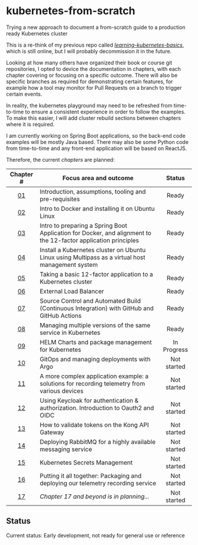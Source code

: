 # kubernetes-from-scratch

Trying a new approach to document a from-scratch guide to a production ready Kubernetes cluster

This is a re-think of my previous repo called [_learning-kubernetes-basics_](https://github.com/nicc777/learning-kubernetes-basics), which is still online, but I will probably decommission it in the future.

Looking at how many others have organized their book or course git repositories, I opted to device the documentation in chapters, with each chapter covering or focusing on a specific outcome. There will also be specific branches as required for demonstrating certain features, for example how a tool may monitor for Pull Requests on a branch to trigger certain events. 

In reality, the kubernetes playground may need to be refreshed from time-to-time to ensure a consistent experience in order to follow the examples. To make this easier, I will add cluster rebuild sections between chapters where it is required.

I am currently working on Spring Boot applications, so the back-end code examples will be mostly Java based. There may also be some Python code from time-to-time and any front-end application will be based on ReactJS. 

Therefore, the current _chapters_ are planned:

| Chapter #                    | Focus area and outcome                                                                                         | Status      |
|:----------------------------:|----------------------------------------------------------------------------------------------------------------|:-----------:|
| [01](./chapter_01/README.md) | Introduction, assumptions, tooling and pre-requisites                                                          | Ready       |
| [02](./chapter_02/README.md) | Intro to Docker and installing it on Ubuntu Linux                                                              | Ready       |
| [03](./chapter_03/README.md) | Intro to preparing a Spring Boot Application for Docker, and alignment to the 12-factor application principles | Ready       |
| [04](./chapter_04/README.md) | Install a Kubernetes cluster on Ubuntu Linux using Multipass as a virtual host management system               | Ready       |
| [05](./chapter_05/README.md) | Taking a basic 12-factor application to a Kubernetes cluster                                                   | Ready       |
| [06](./chapter_06/README.md) | External Load Balancer                                                                                         | Ready       |
| [07](./chapter_07/README.md) | Source Control and Automated Build (Continuous Integration) with GitHub and GitHub Actions                     | Ready       |
| [08](./chapter_08/README.md) | Managing multiple versions of the same service in Kubernetes                                                   | Ready       |
| [09](./chapter_09/README.md) | HELM Charts and package management for Kubernetes                                                              | In Progress |
| [10](./chapter_10/README.md) | GitOps and managing deployments with Argo                                                                      | Not started |
| [11](./chapter_11/README.md) | A more complex application example: a solutions for recording telemetry from various devices                   | Not started |
| [12](./chapter_12/README.md) | Using Keycloak for authentication & authorization. Introduction to Oauth2 and OIDC                             | Not started |
| [13](./chapter_13/README.md) | How to validate tokens on the Kong API Gateway                                                                 | Not started |
| [14](./chapter_14/README.md) | Deploying RabbitMQ for a highly available messaging service                                                    | Not started |
| [15](./chapter_15/README.md) | Kubernetes Secrets Management                                                                                  | Not started |
| [16](./chapter_16/README.md) | Putting it all together: Packaging and deploying our telemetry recording service                               | Not started |
| [17](./chapter_17/README.md) | _Chapter 17 and beyond is in planning..._                                                                      | Not started |

## Status

Current status: Early development, not ready for general use or reference
